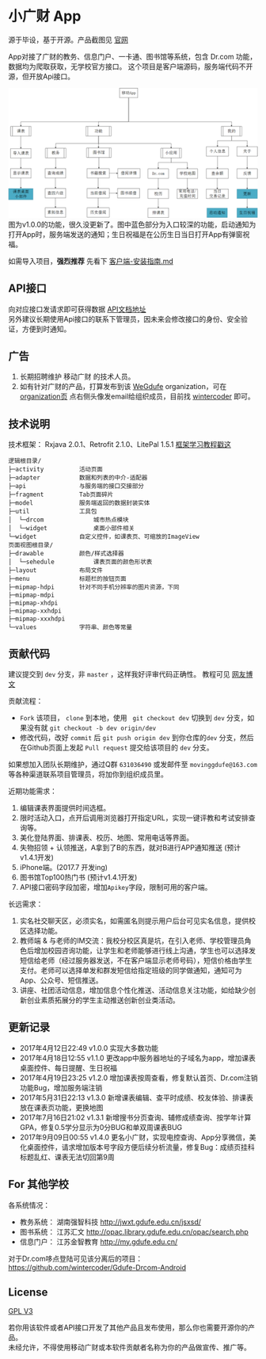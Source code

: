 # 小广财 App
源于毕设，基于开源。产品截图见 [官网](http://www.wegdufe.com/)

App对接了广财的教务、信息门户、一卡通、图书馆等系统，包含 Dr.com 功能，数据均为爬取获取，无学校官方接口。
这个项目是客户端源码，服务端代码不开源，但开放Api接口。

![](readme/function.png)
图为v1.0.0的功能，很久没更新了。图中蓝色部分为入口较深的功能，启动通知为打开App时，服务端发送的通知；生日祝福是在公历生日当日打开App有弹窗祝福。

如需导入项目，**强烈推荐**  先看下 [客户端-安装指南.md ](%E5%AE%A2%E6%88%B7%E7%AB%AF-%E5%AE%89%E8%A3%85%E6%8C%87%E5%8D%97.md)  

## API接口
向对应接口发请求即可获得数据  [API文档地址](http://www.wegdufe.com/apidoc/)  
另外建议长期使用Api接口的联系下管理员，因未来会修改接口的身份、安全验证，方便到时通知。

## 广告
1. 长期招聘维护 移动广财 的技术人员。
2. 如有针对广财的产品，打算发布到该 [WeGdufe](https://github.com/WeGdufe/) organization，可在 [organization页](https://github.com/WeGdufe) 点右侧头像发email给组织成员，目前找 [wintercoder](https://github.com/wintercoder) 即可。


## 技术说明
技术框架： Rxjava 2.0.1、Retrofit 2.1.0、LitePal 1.5.1 [框架学习教程戳这](学习教程.txt)

	逻辑根目录/
	├─activity          活动页面
	├─adapter           数据和列表的中介-适配器
	├─api               与服务端的接口交接部分
	├─fragment          Tab页面碎片
	├─model             服务端返回的数据封装实体
	├─util              工具包
	│  └─drcom              城市热点模块
	│  └─widget             桌面小部件相关
	└─widget            自定义控件，如课表页、可缩放的ImageView
	页面视图根目录/
	├─drawable          颜色/样式选择器
	│  └─sehedule           课表页面的颜色形状表
	├─layout            布局文件
	├─menu              标题栏的按钮页面
	├─mipmap-hdpi       针对不同手机分辨率的图片资源，下同
	├─mipmap-mdpi
	├─mipmap-xhdpi
	├─mipmap-xxhdpi
	├─mipmap-xxxhdpi
	└─values            字符串、颜色等常量


## 贡献代码
建议提交到 `dev` 分支，非 `master` ，这样我好评审代码正确性。 教程可见 [网友博文](http://www.cnblogs.com/schaepher/p/4933873.html)

贡献流程：

- `Fork`  该项目， `clone` 到本地，使用  ` git checkout dev`  切换到 `dev` 分支，如果没有就 `git checkout -b dev origin/dev` 
- 修改代码，改好 `commit` 后 `git push origin dev`  到你仓库的`dev` 分支，然后在Github页面上发起 `Pull request`  提交给该项目的 `dev` 分支。

如果想加入团队长期维护，通过Q群 `631036490` 或发邮件至 `movinggdufe@163.com` 等各种渠道联系项目管理员，将加你到组织成员里。  

近期功能需求：  
1. 编辑课表界面提供时间选框。
2. 限时活动入口，点开后调用浏览器打开指定URL，实现一键评教和考试安排查询等。
3. 美化登陆界面、排课表、校历、地图、常用电话等界面。 
4. 失物招领 + 认领推送，A拿到了B的东西，就对B进行APP通知推送 (预计v1.4.1开发)   
5. iPhone端。(2017.7 开发ing)   
6. 图书馆Top100热门书 (预计v1.4.1开发)  
7. API接口密码字段加密，增加`Apikey`字段，限制可用的客户端。

长远需求：  
1. 实名社交聊天区，必须实名，如需匿名则提示用户后台可见实名信息，提供校区选择功能。 
2. 教师端 & 与老师的IM交流：我校分校区真是坑，在引入老师、学校管理员角色后增加校园咨询功能，让学生和老师能够进行线上沟通，学生也可以选择发短信给老师（经过服务器发送，不在客户端显示老师号码），短信价格由学生支付。老师可以选择单发和群发短信给指定班级的同学做通知，通知可为App、公众号、短信推送。  
3. 讲座、社团活动信息，增加信息个性化推送、活动信息关注功能，如给缺少创新创业素质拓展分的学生主动推送创新创业类活动。

## 更新记录

- 2017年4月12日22:49 v1.0.0 实现大多数功能  
- 2017年4月18日12:55 v1.1.0 更改app中服务器地址的子域名为app，增加课表桌面控件、每日提醒、生日祝福  
- 2017年4月19日23:25 v1.2.0 增加课表按周查看，修复默认首页、Dr.com注销功能Bug，增加服务端注销  
- 2017年5月31日22:13 v1.3.0 新增课表编辑、查平时成绩、校友体验、排课表放在课表页功能，更换地图  
- 2017年7月16日21:02 v1.3.1 新增搜书分页查询、辅修成绩查询、按学年计算GPA，修复0.5学分显示为0分BUG和单双周课表BUG
- 2017年9月09日00:55 v1.4.0 更名小广财，实现电控查询、App分享微信，美化桌面控件，请求增加版本号字段方便后续分析流量，修复Bug：成绩页挂科标题乱红、课表无法切回第9周

## For 其他学校

各系统情况：  
- 教务系统： 湖南强智科技 http://jwxt.gdufe.edu.cn/jsxsd/    
- 图书系统：  江苏汇文 http://opac.library.gdufe.edu.cn/opac/search.php  
- 信息门户： 江苏金智教育 http://my.gdufe.edu.cn/  

对于Dr.com哆点登陆可见该分离后的项目：https://github.com/wintercoder/Gdufe-Drcom-Android

## License
[GPL V3](LICENSE)  

若你用该软件或者API接口开发了其他产品且发布使用，那么你也需要开源你的产品。  
未经允许，不得使用移动广财或本软件贡献者名称为你的产品做宣传、推广等。 
